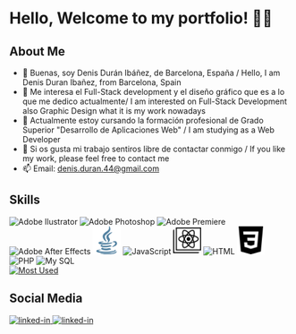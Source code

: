 # Hello, Welcome to my portfolio! 🤩🤩
## About Me
- 👋 Buenas, soy Denis Durán Ibáñez, de Barcelona, España / Hello, I am Denis Duran Ibañez, from Barcelona, Spain
- 👀 Me interesa el Full-Stack development y el diseño gráfico que es a lo que me dedico actualmente/ I am interested on Full-Stack Development also Graphic Design what it is my work nowadays
- 🌱 Actualmente estoy cursando la formación profesional de Grado Superior "Desarrollo de Aplicaciones Web" / I am studying as a Web Developer
- 💞️ Si os gusta mi trabajo sentiros libre de contactar conmigo / If you like my work, please feel free to contact me
- 📫 Email: denis.duran.44@gmail.com

## Skills
<div><img src="https://raw.githubusercontent.com/simple-icons/simple-icons/401aa711571f117e6f8c33ebd54a6d5b86465ec0/icons/adobeillustrator.svg" alt="Adobe Ilustrator" width="50"/>
<img src="https://raw.githubusercontent.com/simple-icons/simple-icons/401aa711571f117e6f8c33ebd54a6d5b86465ec0/icons/adobephotoshop.svg" alt="Adobe Photoshop"
width="50"/>
<img src="https://raw.githubusercontent.com/simple-icons/simple-icons/401aa711571f117e6f8c33ebd54a6d5b86465ec0/icons/adobepremierepro.svg" alt="Adobe Premiere"
width="50"/>
<img src="https://raw.githubusercontent.com/simple-icons/simple-icons/401aa711571f117e6f8c33ebd54a6d5b86465ec0/icons/adobeaftereffects.svg" alt="Adobe After Effects"
width="50"/>
<img src="https://raw.githubusercontent.com/simple-icons/simple-icons/401aa711571f117e6f8c33ebd54a6d5b86465ec0/icons/java.svg" alt="Java"
width="50"/>
<img src="https://raw.githubusercontent.com/simple-icons/simple-icons/401aa711571f117e6f8c33ebd54a6d5b86465ec0/icons/javascript.svg" alt="JavaScript"
width="50"/>     
<img src="https://raw.githubusercontent.com/simple-icons/simple-icons/401aa711571f117e6f8c33ebd54a6d5b86465ec0/icons/createreactapp.svg" alt="React"
width="50"/>
<img src="https://raw.githubusercontent.com/simple-icons/simple-icons/401aa711571f117e6f8c33ebd54a6d5b86465ec0/icons/html5.svg" alt="HTML"
width="50"/>     
<img src="https://raw.githubusercontent.com/simple-icons/simple-icons/401aa711571f117e6f8c33ebd54a6d5b86465ec0/icons/css3.svg" alt="CSS"
width="50"/>     
<img src="https://simpleicons.org/icons/php.svg" alt="PHP" width="50"/>
<img src="https://simpleicons.org/icons/mysql.svg" alt="My SQL" width="50"/></div>
<a href="https://github.com/drektmr?tab=repositories">
   <img src="https://github-readme-stats.vercel.app/api/top-langs/?username=drektmr&layout=compact"
   alt="Most Used"/>
</a>


## Social Media
<a href="https://www.linkedin.com/in/dduran44/">
   <img src="https://res.cloudinary.com/practicaldev/image/fetch/s--chf73s-H--/c_limit%2Cf_auto%2Cfl_progressive%2Cq_auto%2Cw_880/https://img.shields.io/badge/Linked_In-0077B5%3Fstyle%3Dfor-the-badge%26logo%3DLinkedIn%26logoColor%3Dwhite" alt="linked-in" loading="lazy" width="115" height="28">
</a>
<a href="https://instagram.com/denis.duran.44/">
   <img src="https://res.cloudinary.com/practicaldev/image/fetch/s--chf73s-H--/c_limit%2Cf_auto%2Cfl_progressive%2Cq_auto%2Cw_880/https://img.shields.io/badge/instagram-0077B5%3Fstyle%3Dfor-the-badge%26logo%3Dinstagram%26logoColor%ff69b4" alt="linked-in" loading="lazy" width="115" height="28">
</a>
